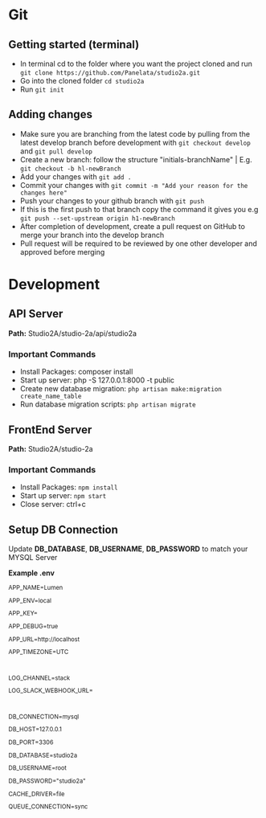 # Git
## Getting started (terminal)
- In terminal cd to the folder where you want the project cloned and run `git clone https://github.com/Panelata/studio2a.git`
- Go into the cloned folder `cd studio2a`
- Run `git init`

## Adding changes
- Make sure you are branching from the latest code by pulling from the latest develop branch before development with `git checkout develop` and `git pull develop`
- Create a new branch: follow the structure "initials-branchName" | E.g. `git checkout -b hl-newBranch`
- Add your changes with `git add .`
- Commit your changes with `git commit -m "Add your reason for the changes here"`
- Push your changes to your github branch with `git push`
- If this is the first push to that branch copy the command it gives you e.g `git push --set-upstream origin h1-newBranch` 
- After completion of development, create a pull request on GitHub to merge your branch into the develop branch
- Pull request will be required to be reviewed by one other developer and approved before merging 

# Development
## API Server
**Path:** Studio2A/studio-2a/api/studio2a

### Important Commands
- Install Packages: composer install
- Start up server: php -S 127.0.0.1:8000 -t public
- Create new database migration: `php artisan make:migration create_name_table`
- Run database migration scripts: `php artisan migrate`

## FrontEnd Server
**Path:** Studio2A/studio-2a

### Important Commands
- Install Packages: `npm install`
- Start up server: `npm start`
- Close server: ctrl+c

## Setup DB Connection
Update **DB_DATABASE**, **DB_USERNAME**, **DB_PASSWORD** to match your MYSQL Server

**Example .env**

<sub>
APP_NAME=Lumen
  
APP_ENV=local

APP_KEY=

APP_DEBUG=true

APP_URL=http://localhost

APP_TIMEZONE=UTC

<br/>
  
LOG_CHANNEL=stack

LOG_SLACK_WEBHOOK_URL=
  

<br/>
  

DB_CONNECTION=mysql

DB_HOST=127.0.0.1

DB_PORT=3306

DB_DATABASE=studio2a

DB_USERNAME=root

DB_PASSWORD="studio2a"

CACHE_DRIVER=file

QUEUE_CONNECTION=sync
  
</sub>
